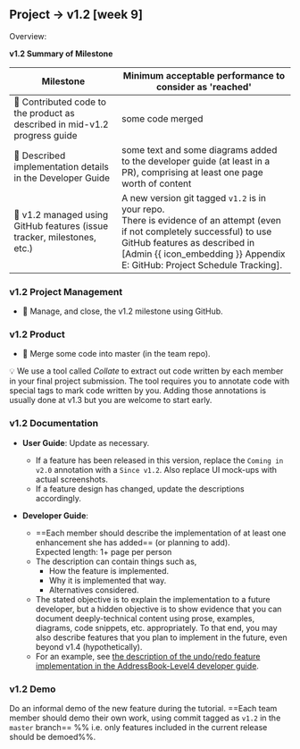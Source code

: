 <div id="title">

## Project → v1.2 [week 9]
</div>
<div id="body">

<tip-box>

Overview: <include src="project-deliverables.md#v12-overview" inline />
</tip-box> 

**v1.2 Summary of Milestone**

Milestone | Minimum acceptable performance to consider as 'reached'
--------- | -------------------------------------------------------
:bust_in_silhouette: Contributed code to the product as described in mid-v1.2 progress guide | some code merged
:bust_in_silhouette: Described implementation details in the Developer Guide | some text and some diagrams added to the developer guide (at least in a PR), comprising at least one page worth of content
:busts_in_silhouette: v1.2 managed using GitHub features (issue tracker, milestones, etc.) | A new version git tagged `v1.2` is in your repo.<br> There is evidence of an attempt (even if not completely successful) to use GitHub features as described in <trigger trigger="click" for="modal:v12-projectTracking">[Admin {{ icon_embedding }} Appendix E: GitHub: Project Schedule Tracking]</trigger>. 

  
### v1.2 Project Management

* :busts_in_silhouette: Manage, and close, the v1.2 milestone using GitHub.

### v1.2 Product

* :bust_in_silhouette: Merge some code into master (in the team repo).  

<tip-box> 

:bulb: We use a tool called _Collate_ to extract out code written by each member in your final project submission. The tool requires you to annotate code with special tags to mark code written by you. Adding those annotations is usually done at v1.3 but you are welcome to start early. 

<panel header="**How to collate code for grading**" no-close>
  <include src="collate.md" />
</panel><p/>

</tip-box>

### v1.2 Documentation

* **User Guide**: Update as necessary.
  * If a feature has been released in this version, replace the `Coming in v2.0` annotation with a `Since v1.2`. Also replace UI mock-ups with actual screenshots.
  * If a feature design has changed, update the descriptions accordingly.

* **Developer Guide**:
  * ==Each member should describe the implementation of at least one enhancement she has added== (or planning to add). <br>
    Expected length: 1+ page per person
  * The description can contain things such as,
    * How the feature is implemented.
    * Why it is implemented that way.
    * Alternatives considered.
  * The stated objective is to explain the implementation to a future developer, but a hidden objective is to show evidence that you can document deeply-technical content using prose, examples, diagrams, code snippets, etc. appropriately. To that end, you may also describe features that you plan to implement in the future, even beyond v1.4 (hypothetically).
  * For an example, see [the description of the undo/redo feature implementation in the AddressBook-Level4 developer guide](https://nus-cs2103-ay1718s2.github.io/addressbook-level4/DeveloperGuide.html#undo-redo-mechanism).
  

### v1.2 Demo

Do an informal demo of the new feature during the tutorial. ==Each team member should demo their own work, using commit tagged as `v1.2` in the `master` branch== %%&nbsp;i.e. only features included in the current release should be demoed%%.

</div>